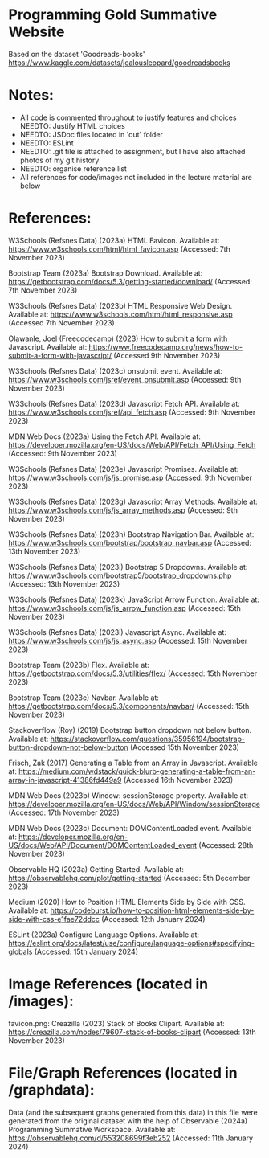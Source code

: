 # Programming Gold Summative Website
Based on the dataset 'Goodreads-books' https://www.kaggle.com/datasets/jealousleopard/goodreadsbooks

# Notes:
- All code is commented throughout to justify features and choices NEEDTO: Justify HTML choices
- NEEDTO: JSDoc files located in 'out' folder
- NEEDTO: ESLint
- NEEDTO: .git file is attached to assignment, but I have also attached photos of my git history
- NEEDTO: organise reference list
- All references for code/images not included in the lecture material are below

# References:
W3Schools (Refsnes Data) (2023a) HTML Favicon. Available at: https://www.w3schools.com/html/html_favicon.asp (Accessed: 7th November 2023)

Bootstrap Team (2023a) Bootstrap Download. Available at: https://getbootstrap.com/docs/5.3/getting-started/download/ (Accessed: 7th November 2023)

W3Schools (Refsnes Data) (2023b) HTML Responsive Web Design. Available at: https://www.w3schools.com/html/html_responsive.asp (Accessed 7th November 2023)

Olawanle, Joel (Freecodecamp) (2023) How to submit a form with Javascript. Available at: https://www.freecodecamp.org/news/how-to-submit-a-form-with-javascript/ (Accessed 9th November 2023)

W3Schools (Refsnes Data) (2023c) onsubmit event. Available at: https://www.w3schools.com/jsref/event_onsubmit.asp (Accessed: 9th November 2023)

W3Schools (Refsnes Data) (2023d) Javascript Fetch API. Available at: https://www.w3schools.com/jsref/api_fetch.asp (Accessed: 9th November 2023)

MDN Web Docs (2023a) Using the Fetch API. Available at: https://developer.mozilla.org/en-US/docs/Web/API/Fetch_API/Using_Fetch (Accessed: 9th November 2023)

W3Schools (Refsnes Data) (2023e) Javascript Promises. Available at: https://www.w3schools.com/js/js_promise.asp (Accessed: 9th November 2023)

W3Schools (Refsnes Data) (2023g) Javascript Array Methods. Available at: https://www.w3schools.com/js/js_array_methods.asp (Accessed: 9th November 2023)

W3Schools (Refsnes Data) (2023h) Bootstrap Navigation Bar. Available at: https://www.w3schools.com/bootstrap/bootstrap_navbar.asp (Accessed: 13th November 2023)

W3Schools (Refsnes Data) (2023i) Bootstrap 5 Dropdowns. Available at: https://www.w3schools.com/bootstrap5/bootstrap_dropdowns.php (Accessed: 13th November 2023)

W3Schools (Refsnes Data) (2023k) JavaScript Arrow Function. Available at: https://www.w3schools.com/js/js_arrow_function.asp (Accessed: 15th November 2023)

W3Schools (Refsnes Data) (2023l) Javascript Async. Available at: https://www.w3schools.com/js/js_async.asp (Accessed: 15th November 2023)

Bootstrap Team (2023b) Flex. Available at: https://getbootstrap.com/docs/5.3/utilities/flex/ (Accessed: 15th November 2023)

Bootstrap Team (2023c) Navbar. Available at: https://getbootstrap.com/docs/5.3/components/navbar/ (Accessed: 15th November 2023)

Stackoverflow (Roy) (2019) Bootstrap button dropdown not below button. Available at: https://stackoverflow.com/questions/35956194/bootstrap-button-dropdown-not-below-button (Accessed 15th November 2023)

Frisch, Zak (2017) Generating a Table from an Array in Javascript. Available at: https://medium.com/wdstack/quick-blurb-generating-a-table-from-an-array-in-javascript-41386fd449a9 (Accessed 16th November 2023)

MDN Web Docs (2023b) Window: sessionStorage property. Available at: https://developer.mozilla.org/en-US/docs/Web/API/Window/sessionStorage (Accessed: 17th November 2023)

MDN Web Docs (2023c) Document: DOMContentLoaded event. Available at: https://developer.mozilla.org/en-US/docs/Web/API/Document/DOMContentLoaded_event (Accessed: 28th November 2023)

Observable HQ (2023a) Getting Started. Available at: https://observablehq.com/plot/getting-started (Accessed: 5th December 2023)

Medium (2020) How to Position HTML Elements Side by Side with CSS. Available at: https://codeburst.io/how-to-position-html-elements-side-by-side-with-css-e1fae72ddcc (Accessed: 12th January 2024)

ESLint (2023a) Configure Language Options. Available at: https://eslint.org/docs/latest/use/configure/language-options#specifying-globals (Accessed: 15th January 2024)

# Image References (located in /images):
favicon.png: Creazilla (2023) Stack of Books Clipart. Available at: https://creazilla.com/nodes/79607-stack-of-books-clipart (Accessed: 13th November 2023)

# File/Graph References (located in /graphdata):
Data (and the subsequent graphs generated from this data) in this file were generated from the original dataset with the help of Observable (2024a) Programming Summative Workspace. Available at: https://observablehq.com/d/553208699f3eb252 (Accessed: 11th January 2024) 